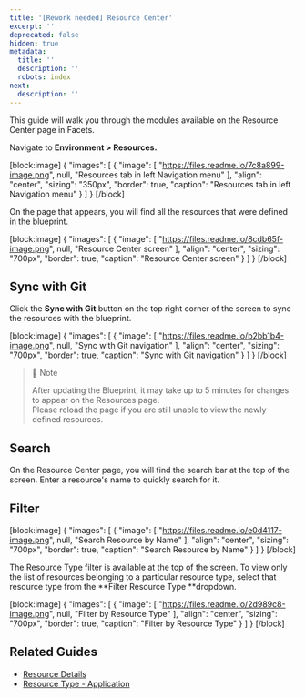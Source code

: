 ```yaml
---
title: '[Rework needed] Resource Center'
excerpt: ''
deprecated: false
hidden: true
metadata:
  title: ''
  description: ''
  robots: index
next:
  description: ''
---
```

This guide will walk you through the modules available on the Resource Center page in Facets.

Navigate to **Environment > Resources.**

[block:image]
{
  "images": [
    {
      "image": [
        "https://files.readme.io/7c8a899-image.png",
        null,
        "Resources tab in left Navigation menu"
      ],
      "align": "center",
      "sizing": "350px",
      "border": true,
      "caption": "Resources tab in left Navigation menu"
    }
  ]
}
[/block]

On the page that appears, you will find all the resources that were defined in the blueprint. 

[block:image]
{
  "images": [
    {
      "image": [
        "https://files.readme.io/8cdb65f-image.png",
        null,
        "Resource Center screen"
      ],
      "align": "center",
      "sizing": "700px",
      "border": true,
      "caption": "Resource Center screen"
    }
  ]
}
[/block]

## Sync with Git

Click the **Sync with Git** button on the top right corner of the screen to sync the resources with the blueprint.

[block:image]
{
  "images": [
    {
      "image": [
        "https://files.readme.io/b2bb1b4-image.png",
        null,
        "Sync with Git navigation"
      ],
      "align": "center",
      "sizing": "700px",
      "border": true,
      "caption": "Sync with Git navigation"
    }
  ]
}
[/block]

> 📘 Note
> 
> After updating the Blueprint, it may take up to 5 minutes for changes to appear on the Resources page.  
> Please reload the page if you are still unable to view the newly defined resources.

## Search

On the Resource Center page, you will find the search bar at the top of the screen. Enter a resource's name to quickly search for it.

## Filter

[block:image]
{
  "images": [
    {
      "image": [
        "https://files.readme.io/e0d4117-image.png",
        null,
        "Search Resource by Name"
      ],
      "align": "center",
      "sizing": "700px",
      "border": true,
      "caption": "Search Resource by Name"
    }
  ]
}
[/block]

The Resource Type filter is available at the top of the screen. To view only the list of resources belonging to a particular resource type, select that resource type from the **Filter Resource Type **dropdown.

[block:image]
{
  "images": [
    {
      "image": [
        "https://files.readme.io/2d989c8-image.png",
        null,
        "Filter by Resource Type"
      ],
      "align": "center",
      "sizing": "700px",
      "border": true,
      "caption": "Filter by Resource Type"
    }
  ]
}
[/block]

## Related Guides

- [Resource Details](doc:resource-details)
- [Resource Type - Application](doc:resource-type-application)